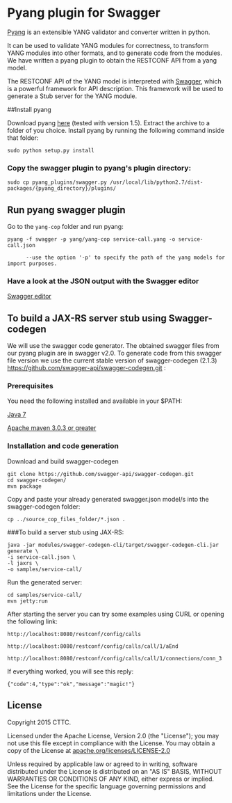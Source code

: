 # Pyang plugin for Swagger

[Pyang](https://code.google.com/p/pyang/) is an extensible YANG validator and converter written in python. 

It can be used to validate YANG modules for correctness, to transform YANG modules into other formats, and to generate code from the modules. We have written a pyang plugin to obtain the RESTCONF API from a yang model. 

The RESTCONF API of the YANG model is interpreted with [Swagger](http://swagger.io/), which is a powerful framework for API description. This framework will be used to generate a Stub server for the YANG module.


##Install pyang

Download pyang [here](https://code.google.com/p/pyang/wiki/Downloads?tm=2) (tested with version 1.5).
Extract the archive to a folder of you choice.
Install pyang  by running the following command inside that folder:

```
sudo python setup.py install
```

### Copy the swagger plugin to pyang's plugin directory:

```
sudo cp pyang_plugins/swagger.py /usr/local/lib/python2.7/dist-packages/{pyang_directory}/plugins/
```

## Run pyang swagger plugin

Go to the `yang-cop` folder and run pyang:

```
pyang -f swagger -p yang/yang-cop service-call.yang -o service-call.json

      --use the option '-p' to specify the path of the yang models for import purposes.
```

### Have a look at the JSON output with the Swagger editor

[Swagger editor](http://editor.swagger.io/#/)


## To build a JAX-RS server stub using Swagger-codegen 

We will use the swagger code generator. The obtained swagger files from our pyang plugin are in swagger v2.0. To generate code from this swagger file version we use the current stable version of swagger-codegen (2.1.3) https://github.com/swagger-api/swagger-codegen.git :

### Prerequisites

You need the following installed and available in your $PATH:

[Java 7](http://java.oracle.com/)

[Apache maven 3.0.3 or greater](http://maven.apache.org/)

### Installation and code generation

Download and build swagger-codegen

```
git clone https://github.com/swagger-api/swagger-codegen.git
cd swagger-codegen/
mvn package
```
Copy and paste your already generated swagger.json model/s into the swagger-codegen folder:

```
cp ../source_cop_files_folder/*.json .
```

###To build a server stub using JAX-RS:

```
java -jar modules/swagger-codegen-cli/target/swagger-codegen-cli.jar generate \
-i service-call.json \
-l jaxrs \
-o samples/service-call/
```

Run the generated server:

```
cd samples/service-call/
mvn jetty:run
```

After starting the server you can try some examples using CURL or opening the following link: 
```
http://localhost:8080/restconf/config/calls

http://localhost:8080/restconf/config/calls/call/1/aEnd

http://localhost:8080/restconf/config/calls/call/1/connections/conn_3
```

If everything worked, you will see this reply:
```
{"code":4,"type":"ok","message":"magic!"}
```


License
-------

Copyright 2015 CTTC.

Licensed under the Apache License, Version 2.0 (the "License");
you may not use this file except in compliance with the License.
You may obtain a copy of the License at [apache.org/licenses/LICENSE-2.0](http://www.apache.org/licenses/LICENSE-2.0)

Unless required by applicable law or agreed to in writing, software
distributed under the License is distributed on an "AS IS" BASIS,
WITHOUT WARRANTIES OR CONDITIONS OF ANY KIND, either express or implied.
See the License for the specific language governing permissions and
limitations under the License.

